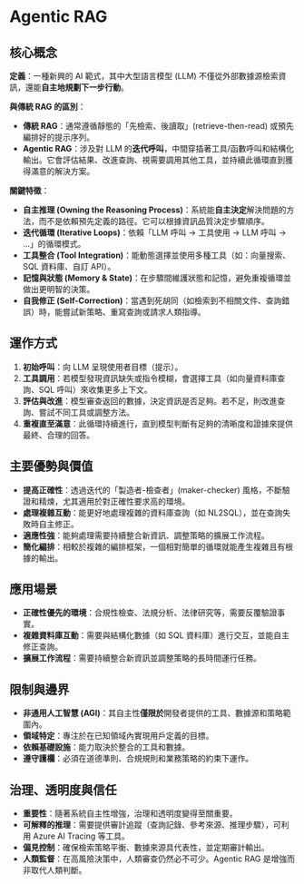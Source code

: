 # Agentic RAG

## 核心概念

**定義**：一種新興的 AI 範式，其中大型語言模型 (LLM) 不僅從外部數據源檢索資訊，還能**自主地規劃下一步行動**。

**與傳統 RAG 的區別**：
*   **傳統 RAG**：通常遵循靜態的「先檢索、後讀取」(retrieve-then-read) 或預先編排好的提示序列。
*   **Agentic RAG**：涉及對 LLM 的**迭代呼叫**，中間穿插著工具/函數呼叫和結構化輸出。它會評估結果、改進查詢、視需要調用其他工具，並持續此循環直到獲得滿意的解決方案。

**關鍵特徵**：
*   **自主推理 (Owning the Reasoning Process)**：系統能**自主決定**解決問題的方法，而不是依賴預先定義的路徑。它可以根據資訊品質決定步驟順序。
*   **迭代循環 (Iterative Loops)**：依賴「LLM 呼叫 → 工具使用 → LLM 呼叫 → ...」的循環模式。
*   **工具整合 (Tool Integration)**：能動態選擇並使用多種工具（如：向量搜索、SQL 資料庫、自訂 API）。
*   **記憶與狀態 (Memory & State)**：在步驟間維護狀態和記憶，避免重複循環並做出更明智的決策。
*   **自我修正 (Self-Correction)**：當遇到死胡同（如檢索到不相關文件、查詢錯誤）時，能嘗試新策略、重寫查詢或請求人類指導。

## 運作方式

1.  **初始呼叫**：向 LLM 呈現使用者目標（提示）。
2.  **工具調用**：若模型發現資訊缺失或指令模糊，會選擇工具（如向量資料庫查詢、SQL 呼叫）來收集更多上下文。
3.  **評估與改進**：模型審查返回的數據，決定資訊是否足夠。若不足，則改進查詢、嘗試不同工具或調整方法。
4.  **重複直至滿意**：此循環持續進行，直到模型判斷有足夠的清晰度和證據來提供最終、合理的回答。

## 主要優勢與價值

*   **提高正確性**：透過迭代的「製造者-檢查者」(maker-checker) 風格，不斷驗證和精煉，尤其適用於對正確性要求高的環境。
*   **處理複雜互動**：能更好地處理複雜的資料庫查詢（如 NL2SQL），並在查詢失敗時自主修正。
*   **適應性強**：能夠處理需要持續整合新資訊、調整策略的擴展工作流程。
*   **簡化編排**：相較於複雜的編排框架，一個相對簡單的循環就能產生複雜且有根據的輸出。

## 應用場景

*   **正確性優先的環境**：合規性檢查、法規分析、法律研究等，需要反覆驗證事實。
*   **複雜資料庫互動**：需要與結構化數據（如 SQL 資料庫）進行交互，並能自主修正查詢。
*   **擴展工作流程**：需要持續整合新資訊並調整策略的長時間運行任務。

## 限制與邊界

*   **非通用人工智慧 (AGI)**：其自主性**僅限於**開發者提供的工具、數據源和策略範圍內。
*   **領域特定**：專注於在已知領域內實現用戶定義的目標。
*   **依賴基礎設施**：能力取決於整合的工具和數據。
*   **遵守護欄**：必須在道德準則、合規規則和業務策略的約束下運作。

## 治理、透明度與信任

*   **重要性**：隨著系統自主性增強，治理和透明度變得至關重要。
*   **可解釋的推理**：需要提供審計追蹤（查詢記錄、參考來源、推理步驟），可利用 Azure AI Tracing 等工具。
*   **偏見控制**：確保檢索策略平衡、數據來源具代表性，並定期審計輸出。
*   **人類監督**：在高風險決策中，人類審查仍然必不可少。Agentic RAG 是增強而非取代人類判斷。
